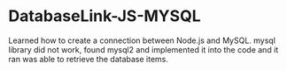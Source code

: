 # DatabaseLink-JS-MYSQL
Learned how to create a connection between Node.js and MySQL. mysql library did not work, found mysql2 and implemented it into the code and it ran was able to retrieve the database items.
